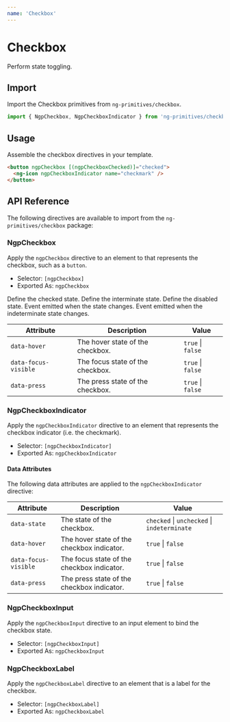 ```yaml
---
name: 'Checkbox'
---
```


# Checkbox

Perform state toggling.

<docs-example name="checkbox"></docs-example>

## Import

Import the Checkbox primitives from `ng-primitives/checkbox`.

```ts
import { NgpCheckbox, NgpCheckboxIndicator } from 'ng-primitives/checkbox';
```

## Usage

Assemble the checkbox directives in your template.

```html
<button ngpCheckbox [(ngpCheckboxChecked)]="checked">
  <ng-icon ngpCheckboxIndicator name="checkmark" />
</button>
```

## API Reference

The following directives are available to import from the `ng-primitives/checkbox` package:

### NgpCheckbox

Apply the `ngpCheckbox` directive to an element to that represents the checkbox, such as a `button`.

- Selector: `[ngpCheckbox]`
- Exported As: `ngpCheckbox`

<response-field name="ngpCheckboxChecked" type="boolean" default="false">
  Define the checked state.
</response-field>

<response-field name="ngpCheckboxIndeterminate" type="boolean" default="false">
  Define the interminate state.
</response-field>

<response-field name="ngpCheckboxDisabled" type="boolean" default="false">
  Define the disabled state.
</response-field>

<response-field name="ngpCheckboxCheckedChange" type="boolean">
  Event emitted when the state changes.
</response-field>

<response-field name="ngpCheckboxIndeterminateChange" type="boolean">
  Event emitted when the indeterminate state changes.
</response-field>

| Attribute            | Description                      | Value             |
| -------------------- | -------------------------------- | ----------------- |
| `data-hover`         | The hover state of the checkbox. | `true` \| `false` |
| `data-focus-visible` | The focus state of the checkbox. | `true` \| `false` |
| `data-press`         | The press state of the checkbox. | `true` \| `false` |

### NgpCheckboxIndicator

Apply the `ngpCheckboxIndicator` directive to an element that represents the checkbox indicator (i.e. the checkmark).

- Selector: `[ngpCheckboxIndicator]`
- Exported As: `ngpCheckboxIndicator`

#### Data Attributes

The following data attributes are applied to the `ngpCheckboxIndicator` directive:

| Attribute            | Description                                | Value                                       |
| -------------------- | ------------------------------------------ | ------------------------------------------- |
| `data-state`         | The state of the checkbox.                 | `checked` \| `unchecked` \| `indeterminate` |
| `data-hover`         | The hover state of the checkbox indicator. | `true` \| `false`                           |
| `data-focus-visible` | The focus state of the checkbox indicator. | `true` \| `false`                           |
| `data-press`         | The press state of the checkbox indicator. | `true` \| `false`                           |

### NgpCheckboxInput

Apply the `ngpCheckboxInput` directive to an input element to bind the checkbox state.

- Selector: `[ngpCheckboxInput]`
- Exported As: `ngpCheckboxInput`

### NgpCheckboxLabel

Apply the `ngpCheckboxLabel` directive to an element that is a label for the checkbox.

- Selector: `[ngpCheckboxLabel]`
- Exported As: `ngpCheckboxLabel`
